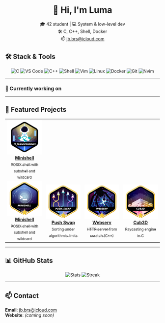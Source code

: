 <div align="center">

# 👋 Hi, I'm Luma

🎓 42 student | 💻 System & low-level dev  
🛠️ C, C++, Shell, Docker  
📫 jb.brs@icloud.com

</div>

## 🛠️ Stack & Tools

<div align="center">

<!-- Icons via https://simpleicons.org -->
![C](https://img.shields.io/badge/C-00599C?style=flat-square&logo=c&logoColor=white)
![VS Code](https://img.shields.io/badge/VS%20Code-007ACC?style=flat-square&logo=visual-studio-code&logoColor=white)
![C++](https://img.shields.io/badge/C++-00599C?style=flat-square&logo=c%2B%2B&logoColor=white)
![Shell](https://img.shields.io/badge/Shell-121011?style=flat-square&logo=gnu-bash&logoColor=white)
![Vim](https://img.shields.io/badge/Vim-019733?style=flat-square&logo=vim&logoColor=white)
![Linux](https://img.shields.io/badge/Linux-FCC624?style=flat-square&logo=linux&logoColor=black)
![Docker](https://img.shields.io/badge/Docker-2496ED?style=flat-square&logo=docker&logoColor=white)
![Git](https://img.shields.io/badge/Git-F05032?style=flat-square&logo=git&logoColor=white)
![Nvim](https://img.shields.io/badge/Neovim-2357A143?style=flat-square&logo=neovim&logoColor=white)


</div>

---

### 🚧 Currently working on
<div align="center">


</div>

---

## 🚀 Featured Projects
<div align="center">

<table>
	<tr>
    <td align="center" width="140">
      <a href="https://github.com/Luma-3/ft_transcendence">
        <img src="./badges/ft_transcendencen.png" width="120" alt="Minishell"/><br/>
        <div><b>Minishell</b></div>
        <div><sub>POSIX shell with subshell and wildcard</sub></div>
      </a>
    </td>
  <tr>
    <td align="center" width="140">
      <a href="https://github.com/Luma-3/Minishell">
        <img src="./badges/minishellm.png" width="120" alt="Minishell"/><br/>
        <div><b>Minishell</b></div>
        <div><sub>POSIX shell with subshell and wildcard</sub></div>
      </a>
    </td>
    <td align="center" width="140">
      <a href="https://github.com/Luma-3/Push-Swap">
        <img src="./badges/push_swapm.png" width="120" alt="Push Swap"/><br/>
        <div><b>Push Swap</b></div>
        <div><sub>Sorting under algorithmic limits</sub></div>
      </a>
    </td>
    <td align="center" width="140">
      <a href="https://github.com/Luma-3/WebServ">
        <img src="./badges/webservm.png" width="120" alt="Webserv"/><br/>
        <div><b>Webserv</b></div>
        <div><sub>HTTP server from scratch (C++)</sub></div>
      </a>
    </td>
    <td align="center" width="140">
      <a href="https://github.com/monsieurCanard/Cub3d">
        <img src="./badges/cub3dm.png" width="120" alt="Cub3D"/><br/>
        <div><b>Cub3D</b></div>
        <div><sub>Raycasting engine in C</sub></div>
      </a>
    </td>
  </tr>
</table>

</div>

---

## 📊 GitHub Stats
<div align="center">

![Stats](https://github-readme-stats.vercel.app/api?username=Luma-3&theme=dracula&show_icons=true&hide_border=true&count_private=true)
![Streak](https://github-readme-streak-stats.herokuapp.com/?user=Luma-3&theme=dracula&hide_border=true)

</div>

---

## 📫 Contact

**Email**: jb.brs@icloud.com  
**Website**: *(coming soon)*  

<!--🖼️ Profile picture by [jess.h3ry](https://www.instagram.com/jess.h3ry/)-->


